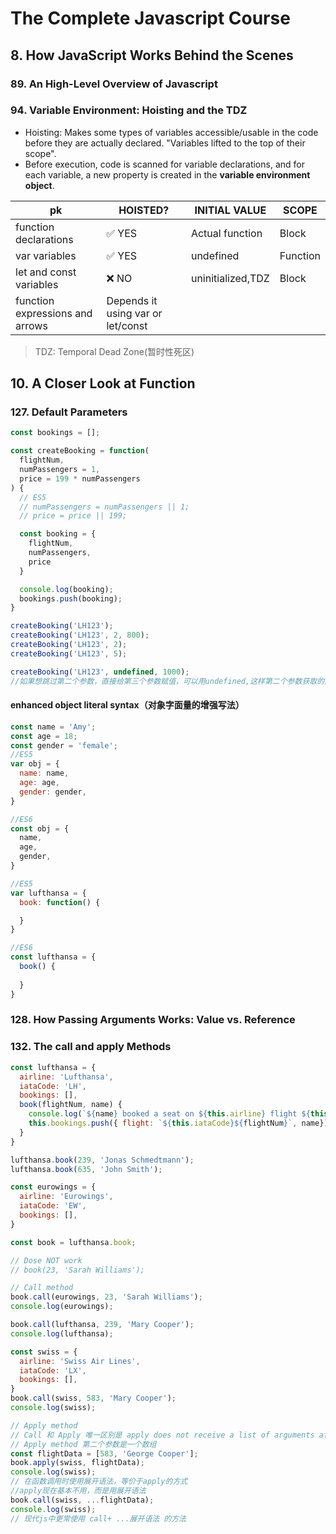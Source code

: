 # The Complete Javascript Course

## 8. How JavaScript Works Behind the Scenes 
### 89. An High-Level Overview of Javascript

### 94. Variable Environment: Hoisting and the TDZ
- Hoisting: Makes some types of variables accessible/usable in the code before they are
actually declared. "Variables lifted to the top of their scope".
- Before execution, code is scanned for variable declarations, and for each variable, a new
property is created in the **variable environment object**.

|pk                             |HOISTED?              |INITIAL VALUE    |SCOPE|
|----                           |----                  |----             |----|
|function declarations          |:white_check_mark: YES|Actual function  |Block|
|var variables                  |:white_check_mark: YES|undefined        |Function|
|let and const variables        |:x: NO                |uninitialized,TDZ|Block|
|function expressions and arrows|Depends it using var or let/const|

>TDZ: Temporal Dead Zone(暂时性死区)

## 10. A Closer Look at Function
### 127. Default Parameters
```javascript
const bookings = [];

const createBooking = function(
  flightNum,
  numPassengers = 1, 
  price = 199 * numPassengers
) {
  // ES5
  // numPassengers = numPassengers || 1;
  // price = price || 199;

  const booking = {
    flightNum,
    numPassengers,
    price
  }

  console.log(booking);
  bookings.push(booking);
}

createBooking('LH123');
createBooking('LH123', 2, 800);
createBooking('LH123', 2);
createBooking('LH123', 5);

createBooking('LH123', undefined, 1000);
//如果想跳过第二个参数，直接给第三个参数赋值，可以用undefined,这样第二个参数获取的是默认值
```
#### enhanced object literal syntax（对象字面量的增强写法）
```javascript
const name = 'Amy';
const age = 18;
const gender = 'female';
//ES5
var obj = {
  name: name,
  age: age,
  gender: gender,
}

//ES6
const obj = {
  name,
  age,
  gender,
}
```
```javascript
//ES5
var lufthansa = {
  book: function() {

  }
}

//ES6
const lufthansa = {
  book() {
    
  }
}
```

### 128. How Passing Arguments Works: Value vs. Reference

### 132. The call and apply Methods
```javascript
const lufthansa = {
  airline: 'Lufthansa',
  iataCode: 'LH',
  bookings: [],
  book(flightNum, name) {
    console.log(`${name} booked a seat on ${this.airline} flight ${this.iataCode}${flightNum}`);
    this.bookings.push({ flight: `${this.iataCode}${flightNum}`, name});
  }
}

lufthansa.book(239, 'Jonas Schmedtmann');
lufthansa.book(635, 'John Smith');

const eurowings = {
  airline: 'Eurowings',
  iataCode: 'EW',
  bookings: [],
}

const book = lufthansa.book;

// Dose NOT work
// book(23, 'Sarah Williams');

// Call method
book.call(eurowings, 23, 'Sarah Williams');
console.log(eurowings);

book.call(lufthansa, 239, 'Mary Cooper');
console.log(lufthansa);

const swiss = {
  airline: 'Swiss Air Lines',
  iataCode: 'LX',
  bookings: [],
}
book.call(swiss, 583, 'Mary Cooper');
console.log(swiss);

// Apply method
// Call 和 Apply 唯一区别是 apply does not receive a list of arguments after the this keyword
// Apply method 第二个参数是一个数组
const flightData = [583, 'George Cooper'];
book.apply(swiss, flightData);
console.log(swiss);
// 在函数调用时使用展开语法，等价于apply的方式
//apply现在基本不用，而是用展开语法
book.call(swiss, ...flightData);
console.log(swiss);
// 现代js中更常使用 call+ ...展开语法 的方法
```
